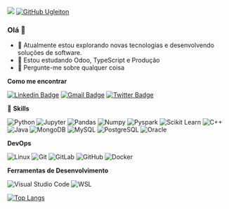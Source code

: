 ![](https://komarev.com/ghpvc/?username=ugleiton&color=006bed)
[![GitHub Ugleiton]( https://img.shields.io/github/followers/ugleiton?label=follow&style=social)](https://github.com/ugleiton)

### Olá 👋

- 🔭 Atualmente estou explorando novas tecnologias e desenvolvendo soluções de software.
- 🌱 Estou estudando Odoo, TypeScript e Produção
- 💬 Pergunte-me sobre qualquer coisa
<!----- 📫 Como me encontrar: ugleiton arroba gmail ponto com
 👯 💞️ I’m looking to collaborate on Odoo --->
<!----- ⚡ Fun fact: ...--->

**Como me encontrar**

[![Linkedin Badge](https://img.shields.io/badge/-LinkedIn-blue?style=flat&logo=Linkedin&logoColor=white&link=https://www.linkedin.com/in/ugleiton//)](https://www.linkedin.com/in/ugleiton)
[![Gmail Badge](https://img.shields.io/badge/-Gmail-red?style=flat&logo=Gmail&logoColor=white&link=mailto:ugleiton@gmail.com)](mailto:ugleiton@gmail.com)
[![Twitter Badge](https://img.shields.io/badge/-Twitter-f5f8fa?style=flat&logo=Twitter&logoColor=blue&link=https://twitter.com/ugleiton)](https://twitter.com/ugleiton)
<!--[![Instagram Badge](https://img.shields.io/badge/-Instagram-C13584?style=flat&labelColor=C13584&logo=instagram&logoColor=white&link=https://www.instagram.com/ugleiton/)](https://www.instagram.com/ugleiton/)-->

:rocket: **Skills**

  ![Python](https://img.shields.io/badge/-Python-333333?style=flat&logo=Python&logoColor=3776AB)
  ![Jupyter](https://img.shields.io/badge/-Jupyter-black?style=flat-square&logo=Jupyter)
  ![Pandas](https://img.shields.io/badge/-Pandas-black?style=flat-square&logo=Pandas)
  ![Numpy](https://img.shields.io/badge/-Numpy-black?style=flat-square&logo=Numpy)
  ![Pyspark](https://img.shields.io/badge/-Pyspark-black?style=flat-square&logo=Apache-Spark)
  ![Scikit Learn](https://img.shields.io/badge/-Scikit%20Learn-black?style=flat-square&logo=scikit-learn)
  ![C++](https://img.shields.io/badge/-C++-333333?style=flat&logo=C%2B%2B&logoColor=00599C)
  ![Java](https://img.shields.io/badge/-Java-333333?style=flat&logo=Java&logoColor=007396)
  ![MongoDB](https://img.shields.io/badge/-MongoDB-black?style=flat-square&logo=Mongodb)
  ![MySQL](https://img.shields.io/badge/-MySQL-333333?style=flat&logo=mysql)
  ![PostgreSQL](https://img.shields.io/badge/-PostgreSQL-black?style=flat-square&logo=PostgreSQL)
  ![Oracle](https://img.shields.io/badge/-Oracle-black?style=flat-square&logo=Oracle)   
<!----
  ![HTML5](https://img.shields.io/badge/-HTML5-333333?style=flat&logo=HTML5)
  ![CSS](https://img.shields.io/badge/-CSS-333333?style=flat&logo=CSS3&logoColor=1572B6)
  ![Flutter](https://img.shields.io/badge/-Flutter-333333?style=flat&logo=Flutter)
  ![React](https://img.shields.io/badge/-React-333333?style=flat&logo=react)
  ![React Native](https://img.shields.io/badge/-React%20Native-333333?style=flat&logo=react)
  ![Jest](https://img.shields.io/badge/-Jest-333333?style=flat&logo=jest)

**Utilidades**

  ![Insomnia](https://img.shields.io/badge/-Insomnia-333333?style=flat&logo=insomnia)
  ![Postman](https://img.shields.io/badge/-Postman-333333?style=flat&logo=postman)
--->

**DevOps**

  ![Linux](https://img.shields.io/badge/-Linux-black?style=flat-square&logo=Linux)
  ![Git](https://img.shields.io/badge/-Git-333333?style=flat&logo=git)
  ![GitLab](https://img.shields.io/badge/-GitLab-333333?style=flat&logo=gitlab)
  ![GitHub](https://img.shields.io/badge/-GitHub-333333?style=flat&logo=github)
  ![Docker](https://img.shields.io/badge/-Docker-333333?style=flat&logo=docker)
  <!----![Travis](https://img.shields.io/badge/-Travis-333333?style=flat&logo=travis) --->

**Ferramentas de Desenvolvimento**

  ![Visual Studio Code](https://img.shields.io/badge/-Visual%20Studio%20Code-333333?style=flat&logo=visual-studio-code&logoColor=007ACC)
  ![WSL](https://img.shields.io/badge/-WSL-333333?style=flat&logo=wsl&logoColor=2C2255)
  <!----![Trello](https://img.shields.io/badge/-Trello-333333?style=flat&logo=trello&logoColor=007ACC)
  ![Figma](https://img.shields.io/badge/-Figma-333333?style=flat&logo=figma&logoColor=007ACC)
  ![Adobe XD](https://img.shields.io/badge/-Adobe%20XD-333333?style=flat&logo=adobe-xd&logoColor=007ACC)
--->

[![Top Langs](https://github-readme-stats.vercel.app/api/top-langs/?username=ugleiton&layout=compact)](https://github.com/ugleiton/github-readme-stats)
